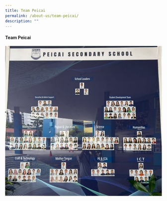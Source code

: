 ```yaml
---
title: Team Peicai
permalink: /about-us/team-peicai/
description: ""
---
```

<p></p><h4><strong>Team Peicai</strong></h4><p></p>
<img src="/images/team peicai 01.jpg">